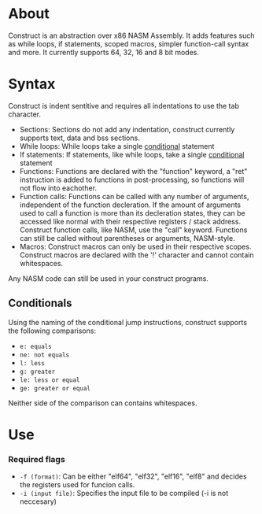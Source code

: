 # About
Construct is an abstraction over x86 NASM Assembly. It adds features such as while loops, if statements, scoped macros, simpler function-call syntax and more.
It currently supports 64, 32, 16 and 8 bit modes.

# Syntax
Construct is indent sentitive and requires all indentations to use the tab character.
- Sections: Sections do not add any indentation, construct currently supports text, data and bss sections.
- While loops: While loops take a single [conditional](#conditionals) statement
- If statements: If statements, like while loops, take a single [conditional](#conditionals) statement
- Functions:
  Functions are declared with the "function" keyword, a "ret" instruction is added to functions in post-processing, so functions will not flow into eachother.
- Function calls: Functions can be called with any number of arguments, independent of the function decleration. 
  If the amount of arguments used to call a function is more than its decleration states, they can be accessed like normal with their respective registers / stack address.
  Construct function calls, like NASM, use the "call" keyword. Functions can still be called without parentheses or arguments, NASM-style.
- Macros: Construct macros can only be used in their respective scopes. Construct macros are declared with the '!' character and cannot contain whitespaces.

Any NASM code can still be used in your construct programs.

## Conditionals
Using the naming of the conditional jump instructions, construct supports the following comparisons:
- `e: equals`
- `ne: not equals`
- `l: less`
- `g: greater`
- `le: less or equal`
- `ge: greater or equal`

Neither side of the comparison can contains whitespaces.

# Use
### Required flags
- `-f (format)`: Can be either "elf64", "elf32", "elf16", "elf8" and decides the registers used for funcion calls.
- `-i (input file)`: Specifies the input file to be compiled (-i is not neccesary)
